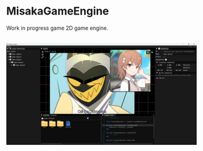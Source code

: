 # MisakaGameEngine
Work in progress game 2D game engine.
<p align="center">
    <br>
    <img src="main.png">
</p>
